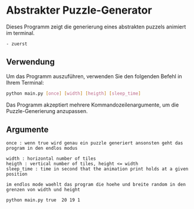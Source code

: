 # Abstrakter Puzzle-Generator

Dieses Programm zeigt die generierung eines abstrakten puzzels animiert im terminal.

    - zuerst 

## Verwendung

Um das Programm auszuführen, verwenden Sie den folgenden Befehl in Ihrem Terminal:
```bash
python main.py [once] [width] [heigth] [sleep_time] 
```

Das Programm akzeptiert mehrere Kommandozeilenargumente, um die Puzzle-Generierung anzupassen.

## Argumente

    once : wenn true wird genau ein puzzle generiert ansonsten geht das program in den endlos modus  
    
    width : horizontal number of tiles
    heigth : vertical number of tiles, height <= width
    sleep_time : time in second that the animation print holds at a given position

    im endlos mode waehlt das program die hoehe und breite random in den grenzen von width und height   

```bash
python main.py true  20 19 1  
```